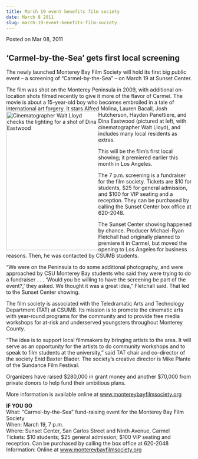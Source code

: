 ```yaml
---
title: March 19 event benefits film society
date: March 8 2011
slug: march-19-event-benefits-film-society
---
```





<span class="date">Posted on Mar 08, 2011    </span>
<h2>&#x2018;Carmel-by-the-Sea&#x2019; gets first local screening</h2>
<p>The newly launched Monterey Bay Film Society will hold its first
big public event &#x2013; a screening of &#x201C;Carmel-by-the-Sea&#x201D; &#x2013; on March 19
at Sunset Center.</p>
<p>The film was shot on the Monterey Peninsula in 2009, with
additional on-location shots filmed recently to give it more of the
flavor of Carmel. The movie is about a 15-year-old boy who becomes
embroiled in a tale of international art forgery. It stars Alfred
Molina, Lauren Bacall, Josh Hutcherson, Hayden <img alt="Cinematographer Walt Lloyd checks the lighting for a shot of Dina Eastwood" src="http://news.csumb.edu/sites/default/files/65/attachments/news/images/dina_eastwood_sm.jpg" style="float:left; width:250px; height:376px">Panettiere, and
Dina Eastwood (pictured at left, with cinematographer Walt Lloyd),
and includes many local residents as extras.</img></p>
<p>This will be the film&#x2019;s first local showing; it premiered
earlier this month in Los Angeles.</p>
<p>The 7 p.m. screening is a fundraiser for the film society.
Tickets are $10 for students, $25 for general admission, and $100
for VIP seating and a reception. They can be purchased by calling
the Sunset Center box office at 620-2048.</p>
<p>The Sunset Center showing happened by chance. Producer
Michael-Ryan Fletchall had originally planned to premiere it in
Carmel, but moved the opening to Los Angeles for business reasons.
Then, he was contacted by CSUMB students.</p>
<p>&#x201C;We were on the Peninsula to do some additional photography, and
were approached by CSU Monterey Bay students who said they were
trying to do a fundraiser . . . &#x2018;Would you be willing to have the
screening be part of the event?,&#x2019; they asked. We thought it was a
great idea,&#x201D; Fletchall said. That led to the Sunset Center
showing.</p>
<p>The film society is associated with the Teledramatic Arts and
Technology Department (TAT) at CSUMB. Its mission is to promote the
cinematic arts with year-round programs for the community and to
provide free media workshops for at-risk and underserved youngsters
throughout Monterey County.</p>
<p>&#x201C;The idea is to support local filmmakers by bringing artists to
the area. It will serve as an opportunity for the artists to do
community workshops and to speak to film students at the
university,&#x201D; said TAT chair and co-director of the society Enid
Baxter Blader. The society&#x2019;s creative director is Mike Plante of
the Sundance Film Festival.</p>
<p>Organizers have raised $280,000 in grant money and another
$70,000 from private donors to help fund their ambitious plans.</p>
<p>More information is available online at <a href="http://www.montereybayfilmsociety.org" title="www.montereybayfilmsociety.org">www.montereybayfilmsociety.org</a></p>
<p><strong>IF YOU GO</strong><br>
What: &#x201C;Carmel-by-the-Sea&#x201D; fund-raising event for the Monterey Bay
Film Society<br>
When: March 19, 7 p.m.<br>
Where: Sunset Center, San Carlos Street and Ninth Avenue,
Carmel<br>
Tickets: $10 students; $25 general admission; $100 VIP seating and
reception. Can be purchased by calling the box office at
620-2048<br>
Information: Online at <a href="http://www.montereybayfilmsociety.org" title="www.montereybayfilmsociety.org">www.montereybayfilmsociety.org</a></br></br></br></br></br></p>
<p>&#xA0;</p>
<p><br>
&#xA0;</br></p>





